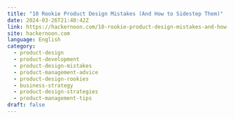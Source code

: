 ```yaml
---
title: "10 Rookie Product Design Mistakes (And How to Sidestep Them)"
date: 2024-03-26T21:40:42Z
link: https://hackernoon.com/10-rookie-product-design-mistakes-and-how-to-sidestep-them?source=rss&utm_medium=RSS&utm_source=news.12bit.vn
site: hackernoon.com
language: English
category:
  - product-design
  - product-development
  - product-design-mistakes
  - product-management-advice
  - product-design-rookies
  - business-strategy
  - product-design-strategies
  - product-management-tips
draft: false
---
```

